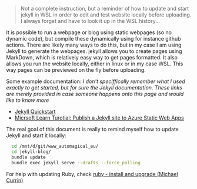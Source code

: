 > Not a complete instruction, but a reminder of how to update and start jekyll in WSL in order to edit and test website locally before uploading. 
> I always forget and have to look it up in the WSL history...

It is possible to run a webpage or blog using static webpages (so no dynamic code), but compile these dynamically using for instance github actions. 
There are likely many ways to do this, but in my case I am using Jekyll to generate the webpages. jekyll allows you to create pages using MarkDown, which is
relatively easy way to get pages formatted. It also allows you run the website locally, either in linux or in my case WSL. This way pages can be 
previewed on the fly before uploading.

Some example documentation:
_I don't speciffically remember what I used exactly to get started, but for sure the Jekyll documentation. These links are merely provided in case someone happens
onto this page and would like to know more_
- [Jekyll Quickstart](https://jekyllrb.com/docs/)
- [Micrsoft Learn Turotial: Publish a Jekyll site to Azure Static Web Apps](https://learn.microsoft.com/en-us/azure/static-web-apps/publish-jekyll)


The real goal of this document is really to remind myself how to update Jekyll and start it locally:

```bash
  cd /mnt/d/git/www_automagical_eu/
  cd jekyll-blog/
  bundle update
  bundle exec jekyll serve --drafts --force_polling
```

For help with updating Ruby, check [ruby - install and upgrade (Michael Currin)](**https://github.com/MichaelCurrin/learn-to-code/blob/master/en/topics/scripting_languages/Ruby/README.md#install-and-upgrade**)
